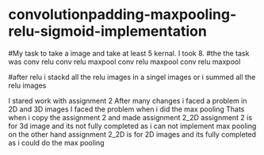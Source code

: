 # convolutionpadding-maxpooling-relu-sigmoid-implementation

#My task to take a image and take at least 5 kernal. I took 8.
#the the task was conv relu conv relu maxpool conv relu maxpool conv relu maxpool 

#after relu i stackd all the relu images in a singel images or i summed all the relu images

I stared work with assignment 2
After many changes i faced a problem in 2D and 3D images
I faced the problem when i did the max pooling
Thats when i copy the assignment 2 and made assignment 2_2D
assignment 2 is for 3d image and its not fully completed as i can not implement max pooling
 on the other hand assignment 2_2D is for 2D images and its fully completed as i could do the max pooling
